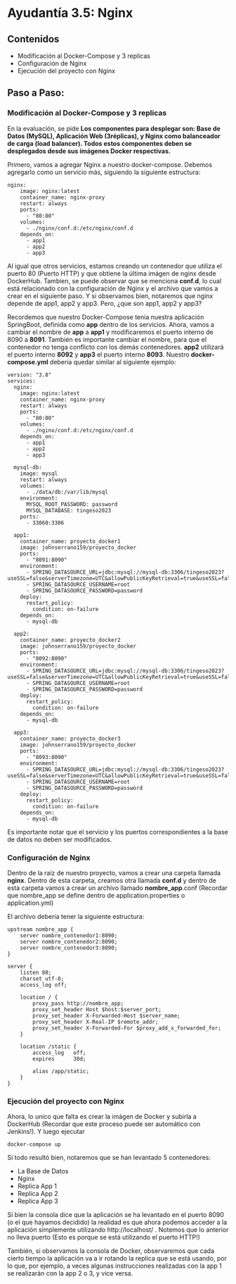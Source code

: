 # Ayudantía 3.5: Nginx

## Contenidos

- Modificación al Docker-Compose y 3 replicas
- Configuración de Nginx
- Ejecución del proyecto con Nginx

## Paso a Paso:

### Modificación al Docker-Compose y 3 replicas

En la evaluación, se pide **Los componentes para desplegar son: Base de Datos (MySQL), Aplicación Web (3réplicas), y Nginx como balanceador de carga (load balancer). 
Todos estos componentes deben se desplegados desde sus imágenes Docker respectivas.**

Primero, vamos a agregar Nginx a nuestro docker-compose. Debemos agregarlo como un servicio más, siguiendo la siguiente estructura:

```
nginx:
    image: nginx:latest
    container_name: nginx-proxy
    restart: always
    ports:
      - "80:80"
    volumes:
      - ./nginx/conf.d:/etc/nginx/conf.d
    depends_on:
      - app1
      - app2
      - app3
```
Al igual que otros servicios, estamos creando un contenedor que utiliza el puerto 80 (Puerto HTTP) y que obtiene la última imágen de nginx desde DockerHub. Tambien,
se puede observar que se menciona **conf.d**, lo cual está relacionado con la configuración de Nginx y el archivo que vamos a crear en el siguiente paso. Y si observamos
bien, notaremos que nginx depende de app1, app2 y app3. Pero, ¿que son app1, app2 y app3?

Recordemos que nuestro Docker-Compose tenia nuestra aplicación SpringBoot, definida como **app** dentro de los servicios. Ahora, vamos a cambiar el nombre de **app**
a **app1** y modificaremos el puerto interno de 8090 a **8091**. También es importante cambiar el nombre, para que el contenedor no tenga conflicto con los demás contenedores.
**app2** utilizará el puerto interno **8092** y **app3** el puerto interno **8093**. Nuestro **docker-compose.yml** deberia quedar similar al siguiente ejemplo:

```
version: "3.8"
services:
  nginx:
    image: nginx:latest
    container_name: nginx-proxy
    restart: always
    ports:
      - "80:80"
    volumes:
      - ./nginx/conf.d:/etc/nginx/conf.d
    depends_on:
      - app1
      - app2
      - app3

  mysql-db:
    image: mysql
    restart: always
    volumes:
      - ./data/db:/var/lib/mysql
    environment:
      MYSQL_ROOT_PASSWORD: password
      MYSQL_DATABASE: tingeso2023
    ports:
      - 33060:3306

  app1:
    container_name: proyecto_docker1
    image: johnserrano159/proyecto_docker
    ports:
      - "8091:8090"
    environment:
      - SPRING_DATASOURCE_URL=jdbc:mysql://mysql-db:3306/tingeso2023?useSSL=false&serverTimezone=UTC&allowPublicKeyRetrieval=true&useSSL=false
      - SPRING_DATASOURCE_USERNAME=root
      - SPRING_DATASOURCE_PASSWORD=password
    deploy:
      restart_policy:
        condition: on-failure
    depends_on:
      - mysql-db

  app2:
    container_name: proyecto_docker2
    image: johnserrano159/proyecto_docker
    ports:
      - "8092:8090"
    environment:
      - SPRING_DATASOURCE_URL=jdbc:mysql://mysql-db:3306/tingeso2023?useSSL=false&serverTimezone=UTC&allowPublicKeyRetrieval=true&useSSL=false
      - SPRING_DATASOURCE_USERNAME=root
      - SPRING_DATASOURCE_PASSWORD=password
    deploy:
      restart_policy:
        condition: on-failure
    depends_on:
      - mysql-db

  app3:
    container_name: proyecto_docker3
    image: johnserrano159/proyecto_docker
    ports:
      - "8093:8090"
    environment:
      - SPRING_DATASOURCE_URL=jdbc:mysql://mysql-db:3306/tingeso2023?useSSL=false&serverTimezone=UTC&allowPublicKeyRetrieval=true&useSSL=false
      - SPRING_DATASOURCE_USERNAME=root
      - SPRING_DATASOURCE_PASSWORD=password
    deploy:
      restart_policy:
        condition: on-failure
    depends_on:
      - mysql-db
```

Es importante notar que el servicio y los puertos correspondientes a la base de datos no deben ser modificados.


### Configuración de Nginx

Dentro de la raíz de nuestro proyecto, vamos a crear una carpeta llamada **nginx**. Dentro de esta carpeta, creamos otra llamada **conf.d** y dentro de esta carpeta vamos 
a crear un archivo llamado **nombre_app**.conf (Recordar que nombre_app se define dentro de application.properties o application.yml)

El archivo deberia tener la siguiente estructura:

```
upstream nombre_app {
    server nombre_contenedor1:8090;
    server nombre_contenedor2:8090;
    server nombre_contenedor3:8090;
}

server {
    listen 80;
    charset utf-8;
    access_log off;

    location / {
        proxy_pass http://nombre_app;
        proxy_set_header Host $host:$server_port;
        proxy_set_header X-Forwarded-Host $server_name;
        proxy_set_header X-Real-IP $remote_addr;
        proxy_set_header X-Forwarded-For $proxy_add_x_forwarded_for;
    }

    location /static {
        access_log   off;
        expires      30d;

        alias /app/static;
    }
}
```

### Ejecución del proyecto con Nginx

Ahora, lo unico que falta es crear la imágen de Docker y subirla a DockerHub (Recordar que este proceso puede ser automático con Jenkins!). Y luego ejecutar

```
docker-compose up
```

Si todo resultó bien, notaremos que se han levantado 5 contenedores:

- La Base de Datos
- Nginx
- Replica App 1
- Replica App 2
- Replica App 3

Si bien la consola dice que la aplicación se ha levantado en el puerto 8090 (o el que hayamos decidido) la realidad es que ahora podemos acceder a la aplicación
simplemente utilizando http://localhost/ . Notemos que lo anterior no lleva puerto (Esto es porque se está utilizando el puerto HTTP!)

También, si observamos la consola de Docker, observaremos que cada cierto tiempo la aplicación va a ir rotando la replica que se está usando, por lo que, por ejemplo, a veces algunas instrucciones realizadas con la app 1 se realizarán con la app 2 o 3, y vice versa.
